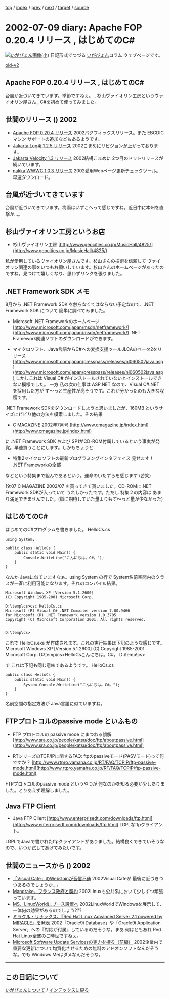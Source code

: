 [top](https://igapyon.github.io/diary/) 
 / [index](https://igapyon.github.io/diary/2002/index.html) 
 / [prev](https://igapyon.github.io/diary/2002/ig020705.html) 
 / [next](https://igapyon.github.io/diary/2002/ig020710.html) 
 / [target](https://igapyon.github.io/diary/2002/ig020709.html) 
 / [source](https://github.com/igapyon/diary/blob/gh-pages/2002/ig020709.html.src.md) 

2002-07-09 diary: Apache FOP 0.20.4 リリース , はじめてのC#
=====================================================================================================
[![いがぴょん画像(小)](https://igapyon.github.io/diary/images/iga200306s.jpg "いがぴょん")](https://igapyon.github.io/diary/memo/memoigapyon.html) 日記形式でつづる [いがぴょん](https://igapyon.github.io/diary/memo/memoigapyon.html)コラム ウェブページです。

[old-v2](ig020709-orig.html)

## Apache FOP 0.20.4 リリース , はじめてのC#

台風が近づいてきています。季節ですねぇ。 , 杉山ヴァイオリン工房というヴァイオリン屋さん , C#を初めて使ってみました。


## 世間のリリース () 2002

* [Apache FOP 0.20.4 リリース](http://xml.apache.org/fop/)  2002バグフィックスリリース。また EBCDICマシン サポートの追加などもあるようです。
* [Jakarta Log4j 1.2.5 リリース](http://jakarta.apache.org/log4j/docs/download.html)  2002こまめにリビジョンが上がっております。
* [Jakarta Velocity 1.3 リリース](http://jakarta.apache.org/velocity/)  2002結構こまめに 2つ目のドットリリースが続いています。
* [nakka WWWC 1.0.3 リリース](http://www.nakka.com/wwwc/index.html)  2002愛用Webページ更新チェックツール。早速ダウンロード。

## 台風が近づいてきています

台風が近づいてきています。梅雨はいずこへって感じですね。近日中に本州を直撃か…。

## 杉山ヴァイオリン工房というお店

* 杉山ヴァイオリン工房
  [http://www.geocities.co.jp/MusicHall/4825/](http://www.geocities.co.jp/MusicHall/4825/)

私が愛用しているヴァイオリン屋さんです。杉山さんの技術を信頼して ヴァイオリン関連の事をいつもお願いしています。杉山さんのホームページがあったのですね。見つけて嬉しくなり、思わずリンクを張りました。

## .NET Framework SDK メモ

8月から .NET Framework SDK を触らなくてはならない予定なので、.NET Framework
SDK について 簡単に調べてみました。

* Microsoft .NET Frameworkのホームページ
  [http://www.microsoft.com/japan/msdn/netframework/](http://www.microsoft.com/japan/msdn/netframework/)
  .NET Framework関連ソフトのダウンロードができます。
  
* マイクロソフト、Java言語からC#への変換支援ツールJLCAのベータ2をリリース
  [http://www.microsoft.com/japan/presspass/releases/nl060502java.asp](http://www.microsoft.com/japan/presspass/releases/nl060502java.asp)
  しかしこれは Visual C# がインストールされていないとインストールできない模様でした。
  一方 私の次の仕事は ASP.NET なので、Visual C#.NET を採用した方が ず～っと生産性が高そうです。これが分かったのも大きな収穫です。

.NET Framework SDKをダウンロードしようと思いましたが、160MB というサイズにビビり他の方法を模索しました。その結果

* C MAGAZINE 2002年7月号
  [http://www.cmagazine.jp/index.html](http://www.cmagazine.jp/index.html)

に .NET Framework SDK および SP1がCD-ROM付属しているという事実が発覚。早速買うことにします。しかもちょうど

* 特集2マイクロソフトの最新プログラミングインタフェイス
  見せます！ .NET Frameworkの全部

などという特集まで組んであるという。運命のいたずらを感じます (苦笑)

19:07 C MAGAZINE 2002/07 を買ってきて貰いました。CD-ROMに.NET Framework SDKが入っていて うれしかったです。ただし 特集２の内容は あまり満足できませんでした。(単に期待していた量よりもず～っと量が少なかった)

## はじめてのC#

はじめてのC#プログラムを書きました。
HelloCs.cs

```
using System;

public class HelloCs {
    public static void Main() {
        Console.WriteLine("こんにちは。C#。");
    }
}
```


なんか Javaに似ていますなぁ。using System の行で System名前空間内のクラスが一斉に利用可能になります。それのコンパイル結果。

```
Microsoft Windows XP [Version 5.1.2600]
(C) Copyright 1985-2001 Microsoft Corp.

D:\temp\cs>csc HelloCs.cs
Microsoft (R) Visual C# .NET Compiler version 7.00.9466
for Microsoft (R) .NET Framework version 1.0.3705
Copyright (C) Microsoft Corporation 2001. All rights reserved.


D:\temp\cs>
```


これで HelloCs.exe が作成されます。これの実行結果は下記のような感じです。
Microsoft Windows XP [Version 5.1.2600]
(C) Copyright 1985-2001 Microsoft Corp.
D:\temp\cs>HelloCsこんにちは。C#。
      D:\temp\cs>

で これは下記も同じ意味であるようです。
HelloCs.cs

      
```
public class HelloCs {
    public static void Main() {
        System.Console.WriteLine("こんにちは。C#。");
    }
}
```

      

名前空間の指定方法が Java言語に似ていますね。

## FTPプロトコルのpassive mode といふもの

* FTP プロトコルの passive mode にまつわる誤解
  [http://www.sra.co.jp/people/katsu/doc/ftp/aboutpassive.html](http://www.sra.co.jp/people/katsu/doc/ftp/aboutpassive.html)
  
* RTシリーズのTCP/IPに関するFAQ: ftpのpassiveモード(PASVモード)って何ですか？
  [http://www.rtpro.yamaha.co.jp/RT/FAQ/TCPIP/ftp-passive-mode.html](http://www.rtpro.yamaha.co.jp/RT/FAQ/TCPIP/ftp-passive-mode.html)

FTPプロトコルのpassive mode というやつが 何なのかを知る必要が少しありました。とりあえず理解しました。

## Java FTP Client

* Java FTP Client
  [http://www.enterprisedt.com/downloads/ftp.html](http://www.enterprisedt.com/downloads/ftp.html)
  LGPLなftpクライアント。

LGPLでJavaで書かれたftpクライアントがありました。結構良くできていそうなので、いつか試してあげてみたいです。

## 世間のニュースから () 2002

* [「Visual Cafe」のWebGainが音信不通](http://www.zdnet.co.jp/news/0207/09/nebt_10.html)  2002Visual Cafeが 最後に近づきつつあるのでしょうか…。
* [Mandrake、フランス政府と契約](http://japan.internet.com/linuxtoday/20020708/2.html)  2002Linuxも公共系において少しずつ頑張っています。
* [MS、LinuxWorldにブース設置へ](http://www.zdnet.co.jp/news/0207/09/nebt_04.html)  2002LinuxWorldでWindowsを展示して、一体何の効果があるのでしょう???
* [ミラクル・リナックス、『Red Hat Linux Advanced Server 2.1 powered by MIRACLE』を発表](http://linux.ascii24.com/linux/news/today/2002/07/07/637062-000.html)  2002「Oracle9i Database」や「Oracle9i Application Server」への『対応が付属』しているのだそうな。まあ 何はともあれ Red Hat Linux全盛のご時世ですねぇ。
* [Microsoft Software Update Servicesの実力を探る（前編）](http://www.atmarkit.co.jp/fwin2k/operation/sus1/sus1_01.html)  2002企業内で重要な更新について均質化させるための無料のアドオンソフトなんだそうな。でも Windows Meはダメなんだそうな。

----------------------------------------------------------------------------------------------------

## この日記について
[いがぴょんについて](https://igapyon.github.io/diary/memo/memoigapyon.html) / [インデックスに戻る](https://igapyon.github.io/diary/idxall.html)
